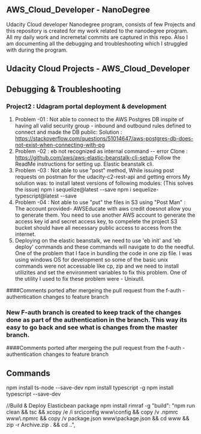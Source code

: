## AWS_Cloud_Developer - NanoDegree
Udacity Cloud developer Nanodegree program, consists of few Projects and this repository is created for my work related to the nanodegree program. All my daily work and incremetal commits are captured in this repo. Also I am documenting all the debugging and troubleshooting which I struggled with during the program.

## Udacity Cloud Projects - AWS_Cloud_Developer
## Debugging & Troubleshooting
### Project2 : Udagram portal deployment & development
1. Problem -01 : Not able to connect to the AWS Postgres DB inspite of having all valid security group - inbound and outbound rules 
    defined to connect and made the DB public: 
    Solution : https://stackoverflow.com/questions/51014647/aws-postgres-db-does-not-exist-when-connecting-with-pg
2. Problem -02 : eb not recognized as internal command -- error
   Clone : https://github.com/aws/aws-elastic-beanstalk-cli-setup
   Follow the ReadMe instructions for setting up. Elastic beanstalk cli.
3. Problem -03 : Not able to use "post" method, While issuing post requests on postman for the udacity-c2-rest-api and getting errors
   My solution was: to install latest versions of following modules: (This solves the issue)
   npm i sequelize@latest --save
   npm i sequelize-typescript@latest --save
4. Problem -04 : Not able to use "put" the files in S3 using "Post Man" :
   The account provided- AWSEducate with aws credit doesnot allow you to generate them.
   You need to use another AWS account to generate the access key id and secret access key, to compelete the project
   S3 bucket should have all necessary public access to access from the internet.
5. Deploying on the elastic beanstalk, we need to use 'eb init' and 'eb deploy' commands and these commands will navigate to do the 
   needful. One of the problem that I face in bundling the code in one zip file. I was using windows OS for development so some of the 
   basic unix commands were not accessable like cp, zip and we need to install utilizites and set the environment variables to fix this    problem. One of the utility I used to fix these problem were - Unixutil.


####Comments ported after mergeing the pull request from the f-auth - authentication changes to feature branch
### New F-auth branch is created to keep track of the changes done as part of the authentication in the branch. This way its easy to go back and see what is changes from the master branch. 
####Comments ported after mergeing the pull request from the f-auth - authentication changes to feature branch



## Commands
npm install ts-node --save-dev
npm install typescript -g 
npm install typescript --save-dev

//Build & Deploy Elasticbean package
npm install rimraf -g
  "build": "npm run clean && tsc && xcopy /e /i src\\config www\\config && copy /v .npmrc www\\.npmrc && copy /v package.json www\\package.json && cd www && zip -r Archive.zip . && cd ..",
  

 


